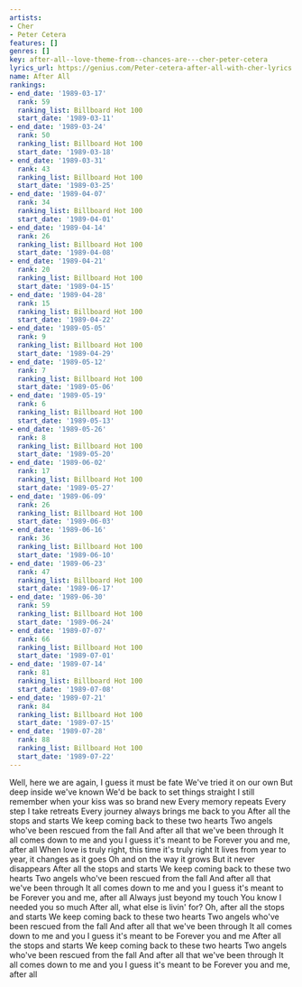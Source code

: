 ```yaml
---
artists:
- Cher
- Peter Cetera
features: []
genres: []
key: after-all--love-theme-from--chances-are---cher-peter-cetera
lyrics_url: https://genius.com/Peter-cetera-after-all-with-cher-lyrics
name: After All
rankings:
- end_date: '1989-03-17'
  rank: 59
  ranking_list: Billboard Hot 100
  start_date: '1989-03-11'
- end_date: '1989-03-24'
  rank: 50
  ranking_list: Billboard Hot 100
  start_date: '1989-03-18'
- end_date: '1989-03-31'
  rank: 43
  ranking_list: Billboard Hot 100
  start_date: '1989-03-25'
- end_date: '1989-04-07'
  rank: 34
  ranking_list: Billboard Hot 100
  start_date: '1989-04-01'
- end_date: '1989-04-14'
  rank: 26
  ranking_list: Billboard Hot 100
  start_date: '1989-04-08'
- end_date: '1989-04-21'
  rank: 20
  ranking_list: Billboard Hot 100
  start_date: '1989-04-15'
- end_date: '1989-04-28'
  rank: 15
  ranking_list: Billboard Hot 100
  start_date: '1989-04-22'
- end_date: '1989-05-05'
  rank: 9
  ranking_list: Billboard Hot 100
  start_date: '1989-04-29'
- end_date: '1989-05-12'
  rank: 7
  ranking_list: Billboard Hot 100
  start_date: '1989-05-06'
- end_date: '1989-05-19'
  rank: 6
  ranking_list: Billboard Hot 100
  start_date: '1989-05-13'
- end_date: '1989-05-26'
  rank: 8
  ranking_list: Billboard Hot 100
  start_date: '1989-05-20'
- end_date: '1989-06-02'
  rank: 17
  ranking_list: Billboard Hot 100
  start_date: '1989-05-27'
- end_date: '1989-06-09'
  rank: 26
  ranking_list: Billboard Hot 100
  start_date: '1989-06-03'
- end_date: '1989-06-16'
  rank: 36
  ranking_list: Billboard Hot 100
  start_date: '1989-06-10'
- end_date: '1989-06-23'
  rank: 47
  ranking_list: Billboard Hot 100
  start_date: '1989-06-17'
- end_date: '1989-06-30'
  rank: 59
  ranking_list: Billboard Hot 100
  start_date: '1989-06-24'
- end_date: '1989-07-07'
  rank: 66
  ranking_list: Billboard Hot 100
  start_date: '1989-07-01'
- end_date: '1989-07-14'
  rank: 81
  ranking_list: Billboard Hot 100
  start_date: '1989-07-08'
- end_date: '1989-07-21'
  rank: 84
  ranking_list: Billboard Hot 100
  start_date: '1989-07-15'
- end_date: '1989-07-28'
  rank: 88
  ranking_list: Billboard Hot 100
  start_date: '1989-07-22'
---
```

Well, here we are again, I guess it must be fate
We've tried it on our own
But deep inside we've known
We'd be back to set things straight
I still remember when your kiss was so brand new
Every memory repeats
Every step I take retreats
Every journey always brings me back to you
After all the stops and starts
We keep coming back to these two hearts
Two angels who've been rescued from the fall
And after all that we've been through
It all comes down to me and you
I guess it's meant to be
Forever you and me, after all
When love is truly right, this time it's truly right
It lives from year to year, it changes as it goes
Oh and on the way it grows
But it never disappears
After all the stops and starts
We keep coming back to these two hearts
Two angels who've been rescued from the fall
And after all that we've been through
It all comes down to me and you
I guess it's meant to be
Forever you and me, after all
Always just beyond my touch
You know I needed you so much
After all, what else is livin' for?
Oh, after all the stops and starts
We keep coming back to these two hearts
Two angels who've been rescued from the fall
And after all that we've been through
It all comes down to me and you
I guess it's meant to be
Forever you and me
After all the stops and starts
We keep coming back to these two hearts
Two angels who've been rescued from the fall
And after all that we've been through
It all comes down to me and you
I guess it's meant to be
Forever you and me, after all
